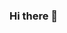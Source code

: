 ### Hi there 👋

<!--
**nessus34/nessus34** is a ✨ _special_ ✨ repository because its `README.md` (this file) appears on your GitHub profile.

site d'événemet html,css, bootsrapt (aikido)
